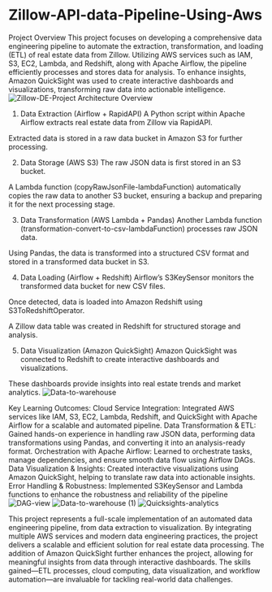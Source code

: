 # Zillow-API-data-Pipeline-Using-Aws
Project Overview
This project focuses on developing a comprehensive data engineering pipeline to automate the extraction, transformation, and loading (ETL) of real estate data from Zillow. Utilizing AWS services such as IAM, S3, EC2, Lambda, and Redshift, along with Apache Airflow, the pipeline efficiently processes and stores data for analysis. To enhance insights, Amazon QuickSight was used to create interactive dashboards and visualizations, transforming raw data into actionable intelligence.
![Zillow-DE-Project](https://github.com/user-attachments/assets/f087f642-dec2-4205-a3a2-0018a058d9d4)
Architecture Overview
1. Data Extraction (Airflow + RapidAPI)
A Python script within Apache Airflow extracts real estate data from Zillow via RapidAPI.

Extracted data is stored in a raw data bucket in Amazon S3 for further processing.

2. Data Storage (AWS S3)
The raw JSON data is first stored in an S3 bucket.

A Lambda function (copyRawJsonFile-lambdaFunction) automatically copies the raw data to another S3 bucket, ensuring a backup and preparing it for the next processing stage.

3. Data Transformation (AWS Lambda + Pandas)
Another Lambda function (transformation-convert-to-csv-lambdaFunction) processes raw JSON data.

Using Pandas, the data is transformed into a structured CSV format and stored in a transformed data bucket in S3.

4. Data Loading (Airflow + Redshift)
Airflow’s S3KeySensor monitors the transformed data bucket for new CSV files.

Once detected, data is loaded into Amazon Redshift using S3ToRedshiftOperator.

A Zillow data table was created in Redshift for structured storage and analysis.

5. Data Visualization (Amazon QuickSight)
Amazon QuickSight was connected to Redshift to create interactive dashboards and visualizations.

These dashboards provide insights into real estate trends and market analytics.
![Data-to-warehouse](https://github.com/user-attachments/assets/d3ba7d9a-93f9-48a4-ab03-ca35f0563874)

Key Learning Outcomes:
Cloud Service Integration:
Integrated AWS services like IAM, S3, EC2, Lambda, Redshift, and QuickSight with Apache Airflow for a scalable and automated pipeline.
Data Transformation & ETL:
Gained hands-on experience in handling raw JSON data, performing data transformations using Pandas, and converting it into an analysis-ready format.
Orchestration with Apache Airflow:
Learned to orchestrate tasks, manage dependencies, and ensure smooth data flow using Airflow DAGs.
 Data Visualization & Insights:
Created interactive visualizations using Amazon QuickSight, helping to translate raw data into actionable insights.
Error Handling & Robustness:
Implemented S3KeySensor and Lambda functions to enhance the robustness and reliability of the pipeline
![DAG-view](https://github.com/user-attachments/assets/863af9da-92d9-403d-85f7-80df59758350)
![Data-to-warehouse (1)](https://github.com/user-attachments/assets/f0802db0-b685-471a-a51e-08697de7bcf4)
![Quicksights-analytics](https://github.com/user-attachments/assets/a788808a-0f18-4f17-b6e6-e60985697a32)

This project represents a full-scale implementation of an automated data engineering pipeline, from data extraction to visualization. By integrating multiple AWS services and modern data engineering practices, the project delivers a scalable and efficient solution for real estate data processing.
The addition of Amazon QuickSight further enhances the project, allowing for meaningful insights from data through interactive dashboards. The skills gained—ETL processes, cloud computing, data visualization, and workflow automation—are invaluable for tackling real-world data challenges.
